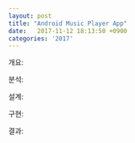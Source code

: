 ```yaml
---
layout: post
title: "Android Music Player App"
date:   2017-11-12 18:13:50 +0900
categories: '2017'
---
```


개요:

분석:

설계:

구현:

결과: 